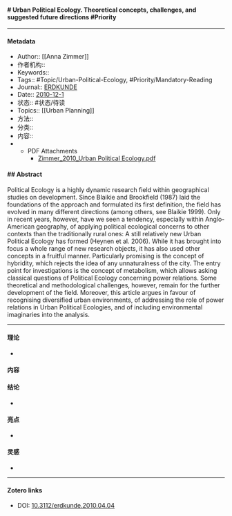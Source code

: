 #### # Urban Political Ecology. Theoretical concepts, challenges, and suggested future directions  #Priority
***
#### Metadata
- Author:: [[Anna Zimmer]]
- 作者机构:: 
- Keywords:: 
- Tags:: #Topic/Urban-Political-Ecology, #Priority/Mandatory-Reading
- Journal::  [ERDKUNDE](erdkunde.md)
- Date:: [2010-12-1](2010-12-1)
- 状态:: #状态/待读 
- Topics:: [[Urban Planning]]
- 方法:: 
- 分类:: 
- 内容:: 
- * PDF Attachments
	- [Zimmer_2010_Urban Political Ecology.pdf](zotero://open-pdf/library/items/7GJKC9PA)

#### ## Abstract

Political Ecology is a highly dynamic research field within geographical studies on development. Since Blaikie and Brookfield (1987) laid the foundations of the approach and formulated its first definition, the field has evolved in many different directions (among others, see Blaikie 1999). Only in recent years, however, have we seen a tendency, especially within Anglo-American geography, of applying political ecological concerns to other contexts than the traditionally rural ones: A still relatively new Urban Political Ecology has formed (Heynen et al. 2006). While it has brought into focus a whole range of new research objects, it has also used other concepts in a fruitful manner. Particularly promising is the concept of hybridity, which rejects the idea of any unnaturalness of the city. The entry point for investigations is the concept of metabolism, which allows asking classical questions of Political Ecology concerning power relations. Some theoretical and methodological challenges, however, remain for the further development of the field. Moreover, this article argues in favour of recognising diversified urban environments, of addressing the role of power relations in Urban Political Ecologies, and of including environmental imaginaries into the analysis.

***

#### 理论
* 
#### 内容

#### 结论
* 
#### 亮点
* 
#### 灵感
* 

***
#### Zotero links
* DOI: [10.3112/erdkunde.2010.04.04](https://doi.org/10.3112/erdkunde.2010.04.04)
